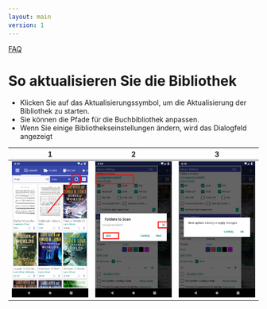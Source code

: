 ```yaml
---
layout: main
version: 1
---
```

[FAQ](/wiki/faq/de)

# So aktualisieren Sie die Bibliothek


* Klicken Sie auf das Aktualisierungssymbol, um die Aktualisierung der Bibliothek zu starten.
* Sie können die Pfade für die Buchbibliothek anpassen.
* Wenn Sie einige Bibliothekseinstellungen ändern, wird das Dialogfeld angezeigt


|1|2|3|
|-|-|-|
|![](1.png)|![](2.png)|![](3.png)|
